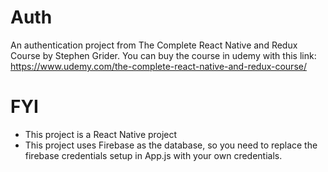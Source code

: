 # Auth
An authentication project from The Complete React Native and Redux Course by Stephen Grider.
You can buy the course in udemy with this link: https://www.udemy.com/the-complete-react-native-and-redux-course/

# FYI
* This project is a React Native project
* This project uses Firebase as the database, so you need to replace the firebase credentials setup in App.js with your own credentials.
